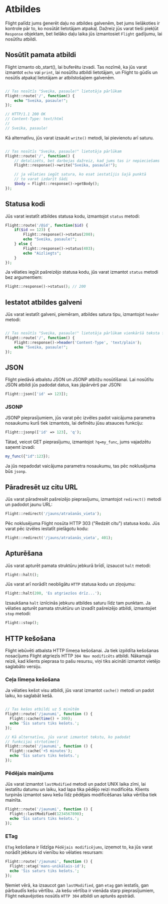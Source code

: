# Atbildes

Flight palīdz jums ģenerēt daļu no atbildes galvenēm, bet jums lielākoties ir kontrole pār to, ko nosūtāt lietotājam atpakaļ. Dažreiz jūs varat tieši piekļūt `Response` objektam, bet lielāko daļu laika jūs izmantosiet `Flight` gadījumu, lai nosūtītu atbildi.

## Nosūtīt pamata atbildi

Flight izmanto ob_start(), lai buferētu izvadi. Tas nozīmē, ka jūs varat izmantot `echo` vai `print`, lai nosūtītu atbildi lietotājam, un Flight to gūdīs un nosūtīs atpakaļ lietotājam ar atbilstošajiem galvenēm.

```php

// Tas nosūtīs "Sveika, pasaule!" lietotāja pārlūkam
Flight::route('/', function() {
	echo "Sveika, pasaule!";
});

// HTTP/1.1 200 OK
// Content-Type: text/html
//
// Sveika, pasaule!
```

Kā alternatīvu, jūs varat izsaukt `write()` metodi, lai pievienotu arī saturu.

```php

// Tas nosūtīs "Sveika, pasaule!" lietotāja pārlūkam
Flight::route('/', function() {
	// detalizēts, bet darbojas dažreiz, kad jums tas ir nepieciešams
	Flight::response()->write("Sveika, pasaule!");

	// ja vēlaties iegūt satura, ko esat iestatījis šajā punktā
	// to varat izdarīt šādi
	$body = Flight::response()->getBody();
});
```

## Statusa kodi

Jūs varat iestatīt atbildes statusa kodu, izmantojot `status` metodi:

```php
Flight::route('/@id', function($id) {
	if($id == 123) {
		Flight::response()->status(200);
		echo "Sveika, pasaule!";
	} else {
		Flight::response()->status(403);
		echo "Aizliegts";
	}
});
```

Ja vēlaties iegūt pašreizējo statusa kodu, jūs varat izmantot `status` metodi bez argumentiem:

```php
Flight::response()->status(); // 200
```

## Iestatot atbildes galveni

Jūs varat iestatīt galveni, piemēram, atbildes satura tipu, izmantojot `header` metodi:

```php

// Tas nosūtīs "Sveika, pasaule!" lietotāja pārlūkam vienkāršā teksta formātā
Flight::route('/', function() {
	Flight::response()->header('Content-Type', 'text/plain');
	echo "Sveika, pasaule!";
});
```



## JSON

Flight piedāvā atbalstu JSON un JSONP atbilžu nosūtīšanai. Lai nosūtītu JSON atbildi
jūs padodat datus, kas jāpārvērš par JSON:

```php
Flight::json(['id' => 123]);
```

### JSONP

JSONP pieprasījumiem, jūs varat pēc izvēles padot vaicājuma parametra nosaukumu
kurš tiek izmantots, lai definētu jūsu atsauces funkciju:

```php
Flight::jsonp(['id' => 123], 'q');
```

Tātad, veicot GET pieprasījumu, izmantojot `?q=my_func`, jums vajadzētu saņemt izvadi:

```javascript
my_func({"id":123});
```

Ja jūs nepadodat vaicājuma parametra nosaukumu, tas pēc noklusējuma būs `jsonp`.

## Pāradresēt uz citu URL

Jūs varat pāradresēt pašreizējo pieprasījumu, izmantojot `redirect()` metodi un padodot
jaunu URL:

```php
Flight::redirect('/jauns/atrašanās_vieta');
```

Pēc noklusējuma Flight nosūta HTTP 303 ("Redzēt citu") statusa kodu. Jūs varat pēc izvēles iestatīt
pielāgotu kodu:

```php
Flight::redirect('/jauns/atrašanās_vieta', 401);
```

## Apturēšana

Jūs varat apturēt pamata struktūru jebkurā brīdī, izsaucot `halt` metodi:

```php
Flight::halt();
```

Jūs varat arī norādīt neobligātu `HTTP` statusa kodu un ziņojumu:

```php
Flight::halt(200, 'Es atgriezšos drīz...');
```

Izsaukšana `halt` iznīcinās jebkuru atbildes saturu līdz tam punktam. Ja vēlaties apturēt
pamata struktūru un izvadīt pašreizējo atbildi, izmantojiet `stop` metodi:

```php
Flight::stop();
```

## HTTP kešošana

Flight iebūvēti atbalsta HTTP līmeņa kešošanai. Ja tiek izpildīta kešošanas nosacījums
Flight atgriezīs HTTP `304 Nav modificēts` atbildi. Nākamajā reizē, kad
klients pieprasa to pašu resursu, viņi tiks aicināti izmantot vietējo
saglabāto versiju.

### Ceļa līmeņa kešošana

Ja vēlaties kešot visu atbildi, jūs varat izmantot `cache()` metodi un padot laiku, ko saglabāt kešā.

```php

// Tas kešos atbildi uz 5 minūtēm
Flight::route('/jaunumi', function () {
  Flight::cache(time() + 300);
  echo 'Šis saturs tiks kešots.';
});

// Kā alternatīvu, jūs varat izmantot tekstu, ko padodat
// funkcijai strtotime()
Flight::route('/jaunumi', function () {
  Flight::cache('+5 minutes');
  echo 'Šis saturs tiks kešots.';
});
```

### Pēdējais mainījums

Jūs varat izmantot `lastModified` metodi un padot UNIX laika zīmi, lai iestatītu datumu
un laiku, kad lapa tika pēdējo reizi modificēta. Klients turpinās izmantot savu kešu līdz
pēdējais modificēšanas laika vērtība tiek mainīta.

```php
Flight::route('/jaunumi', function () {
  Flight::lastModified(1234567890);
  echo 'Šis saturs tiks kešots.';
});
```

### ETag

`ETag` kešošana ir līdzīga `Pēdējais modificējums`, izņemot to, ka jūs varat norādīt jebkuru id vienību
ko vēlaties resursam:

```php
Flight::route('/jaunumi', function () {
  Flight::etag('mans-unikālais-id');
  echo 'Šis saturs tiks kešots.';
});
```

Ņemiet vērā, ka izsaucot gan `lastModified`, gan `etag` gan iestatīs, gan pārbaudīs kešu
vērtību. Ja kešu vērtība ir vienāda starp pieprasījumiem, Flight nekavējoties
nosūtīs `HTTP 304` atbildi un apturēs apstrādi.